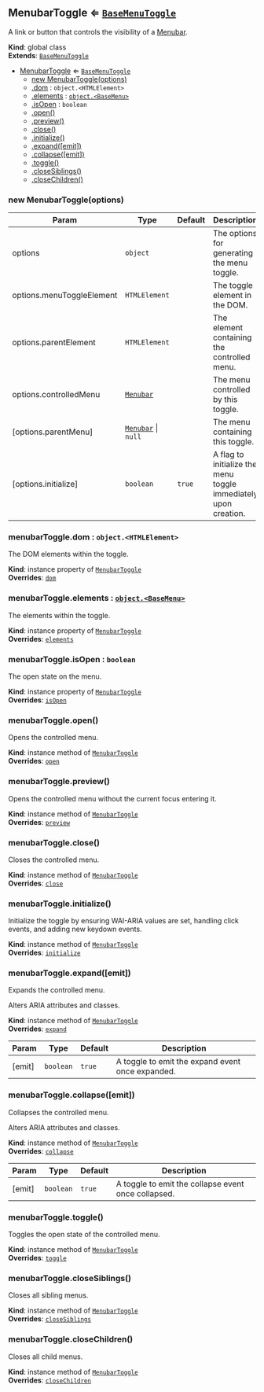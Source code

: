 <a name="MenubarToggle"></a>

## MenubarToggle ⇐ [<code>BaseMenuToggle</code>](#BaseMenuToggle)
A link or button that controls the visibility of a [Menubar](Menubar.md).

**Kind**: global class  
**Extends**: [<code>BaseMenuToggle</code>](#BaseMenuToggle)  

* [MenubarToggle](#MenubarToggle) ⇐ [<code>BaseMenuToggle</code>](#BaseMenuToggle)
    * [new MenubarToggle(options)](#new_MenubarToggle_new)
    * [.dom](#BaseMenuToggle+dom) : <code>object.&lt;HTMLElement&gt;</code>
    * [.elements](#BaseMenuToggle+elements) : [<code>object.&lt;BaseMenu&gt;</code>](#BaseMenu)
    * [.isOpen](#BaseMenuToggle+isOpen) : <code>boolean</code>
    * [.open()](#MenubarToggle+open)
    * [.preview()](#MenubarToggle+preview)
    * [.close()](#MenubarToggle+close)
    * [.initialize()](#BaseMenuToggle+initialize)
    * [.expand([emit])](#BaseMenuToggle+expand)
    * [.collapse([emit])](#BaseMenuToggle+collapse)
    * [.toggle()](#BaseMenuToggle+toggle)
    * [.closeSiblings()](#BaseMenuToggle+closeSiblings)
    * [.closeChildren()](#BaseMenuToggle+closeChildren)

<a name="new_MenubarToggle_new"></a>

### new MenubarToggle(options)

| Param | Type | Default | Description |
| --- | --- | --- | --- |
| options | <code>object</code> |  | The options for generating the menu toggle. |
| options.menuToggleElement | <code>HTMLElement</code> |  | The toggle element in the DOM. |
| options.parentElement | <code>HTMLElement</code> |  | The element containing the controlled menu. |
| options.controlledMenu | [<code>Menubar</code>](#Menubar) |  | The menu controlled by this toggle. |
| [options.parentMenu] | [<code>Menubar</code>](#Menubar) \| <code>null</code> | <code></code> | The menu containing this toggle. |
| [options.initialize] | <code>boolean</code> | <code>true</code> | A flag to initialize the menu toggle immediately upon creation. |

<a name="BaseMenuToggle+dom"></a>

### menubarToggle.dom : <code>object.&lt;HTMLElement&gt;</code>
The DOM elements within the toggle.

**Kind**: instance property of [<code>MenubarToggle</code>](#MenubarToggle)  
**Overrides**: [<code>dom</code>](#BaseMenuToggle+dom)  
<a name="BaseMenuToggle+elements"></a>

### menubarToggle.elements : [<code>object.&lt;BaseMenu&gt;</code>](#BaseMenu)
The elements within the toggle.

**Kind**: instance property of [<code>MenubarToggle</code>](#MenubarToggle)  
**Overrides**: [<code>elements</code>](#BaseMenuToggle+elements)  
<a name="BaseMenuToggle+isOpen"></a>

### menubarToggle.isOpen : <code>boolean</code>
The open state on the menu.

**Kind**: instance property of [<code>MenubarToggle</code>](#MenubarToggle)  
**Overrides**: [<code>isOpen</code>](#BaseMenuToggle+isOpen)  
<a name="MenubarToggle+open"></a>

### menubarToggle.open()
Opens the controlled menu.

**Kind**: instance method of [<code>MenubarToggle</code>](#MenubarToggle)  
**Overrides**: [<code>open</code>](#BaseMenuToggle+open)  
<a name="MenubarToggle+preview"></a>

### menubarToggle.preview()
Opens the controlled menu without the current focus entering it.

**Kind**: instance method of [<code>MenubarToggle</code>](#MenubarToggle)  
**Overrides**: [<code>preview</code>](#BaseMenuToggle+preview)  
<a name="MenubarToggle+close"></a>

### menubarToggle.close()
Closes the controlled menu.

**Kind**: instance method of [<code>MenubarToggle</code>](#MenubarToggle)  
**Overrides**: [<code>close</code>](#BaseMenuToggle+close)  
<a name="BaseMenuToggle+initialize"></a>

### menubarToggle.initialize()
Initialize the toggle by ensuring WAI-ARIA values are set,
handling click events, and adding new keydown events.

**Kind**: instance method of [<code>MenubarToggle</code>](#MenubarToggle)  
**Overrides**: [<code>initialize</code>](#BaseMenuToggle+initialize)  
<a name="BaseMenuToggle+expand"></a>

### menubarToggle.expand([emit])
Expands the controlled menu.

Alters ARIA attributes and classes.

**Kind**: instance method of [<code>MenubarToggle</code>](#MenubarToggle)  
**Overrides**: [<code>expand</code>](#BaseMenuToggle+expand)  

| Param | Type | Default | Description |
| --- | --- | --- | --- |
| [emit] | <code>boolean</code> | <code>true</code> | A toggle to emit the expand event once expanded. |

<a name="BaseMenuToggle+collapse"></a>

### menubarToggle.collapse([emit])
Collapses the controlled menu.

Alters ARIA attributes and classes.

**Kind**: instance method of [<code>MenubarToggle</code>](#MenubarToggle)  
**Overrides**: [<code>collapse</code>](#BaseMenuToggle+collapse)  

| Param | Type | Default | Description |
| --- | --- | --- | --- |
| [emit] | <code>boolean</code> | <code>true</code> | A toggle to emit the collapse event once collapsed. |

<a name="BaseMenuToggle+toggle"></a>

### menubarToggle.toggle()
Toggles the open state of the controlled menu.

**Kind**: instance method of [<code>MenubarToggle</code>](#MenubarToggle)  
**Overrides**: [<code>toggle</code>](#BaseMenuToggle+toggle)  
<a name="BaseMenuToggle+closeSiblings"></a>

### menubarToggle.closeSiblings()
Closes all sibling menus.

**Kind**: instance method of [<code>MenubarToggle</code>](#MenubarToggle)  
**Overrides**: [<code>closeSiblings</code>](#BaseMenuToggle+closeSiblings)  
<a name="BaseMenuToggle+closeChildren"></a>

### menubarToggle.closeChildren()
Closes all child menus.

**Kind**: instance method of [<code>MenubarToggle</code>](#MenubarToggle)  
**Overrides**: [<code>closeChildren</code>](#BaseMenuToggle+closeChildren)  
